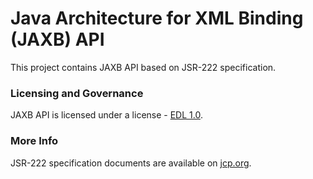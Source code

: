 # Java Architecture for XML Binding (JAXB) API

This project contains JAXB API based on JSR-222 specification.

### Licensing and Governance

JAXB API is licensed under a license - [EDL 1.0](LICENSE.md).

### More Info

JSR-222 specification documents are available on [jcp.org](https://jcp.org/en/jsr/detail?id=222).
